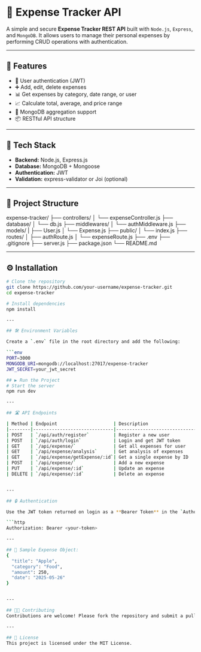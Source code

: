 
# 🧾 Expense Tracker API

A simple and secure **Expense Tracker REST API** built with `Node.js`, `Express`, and `MongoDB`. It allows users to manage their personal expenses by performing CRUD operations with authentication.

---

## 📌 Features

- 🔐 User authentication (JWT)
- ➕ Add, edit, delete expenses
- 📊 Get expenses by category, date range, or user
- 📈 Calculate total, average, and price range
- 📁 MongoDB aggregation support
- 📦 RESTful API structure

---

## 🚀 Tech Stack

- **Backend:** Node.js, Express.js
- **Database:** MongoDB + Mongoose
- **Authentication:** JWT
- **Validation:** express-validator or Joi (optional)

---
## 📁 Project Structure
expense-tracker/
    ├── controllers/
    │   └── expenseController.js
    ├── database/
    │   └── db.js
    ├── middlewares/
    │   └── authMiddleware.js
    ├── models/
    |   ├── User.js
    │   └── Expense.js
    ├── public/
    │   └── index.js
    ├── routes/
    │   ├── authRoute.js
    │   └── expenseRoute.js
    ├── .env
    ├── .gitignore
    ├── server.js
    ├── package.json
    └── README.md

---

## ⚙️ Installation

```bash
# Clone the repository
git clone https://github.com/your-username/expense-tracker.git
cd expense-tracker

# Install dependencies
npm install

---

## 🛠️ Environment Variables

Create a `.env` file in the root directory and add the following:

```env
PORT=3000
MONGODB_URI=mongodb://localhost:27017/expense-tracker
JWT_SECRET=your_jwt_secret

## ▶️ Run the Project
# Start the server
npm run dev

---

## 🛣️ API Endpoints

| Method | Endpoint                     | Description                       | Protected |
|--------|------------------------------|-----------------------------------|-----------|
| POST   | `/api/auth/register`         | Register a new user               | ❌        |
| POST   | `/api/auth/login`            | Login and get JWT token           | ❌        |
| GET    | `/api/expense/`              | Get all expenses for user         | ✅        |
| GET    | `/api/expense/analysis`      | Get analysis of expenses          | ✅        |
| GET    | `/api/expense/getExpense/:id`| Get a single expense by ID        | ✅        |
| POST   | `/api/expense/`              | Add a new expense                 | ✅        |
| PUT    | `/api/expense/:id`           | Update an expense                 | ✅        |
| DELETE | `/api/expense/:id`           | Delete an expense                 | ✅        |


---

## 🔒 Authentication

Use the JWT token returned on login as a **Bearer Token** in the `Authorization` header for all protected routes:

```http
Authorization: Bearer <your-token>

---

## 🧪 Sample Expense Object:
{
  "title": "Apple",
  "category": "Food",
  "amount": 250,
  "date": "2025-05-26"
}


---

## 🧑‍💻 Contributing
Contributions are welcome! Please fork the repository and submit a pull request.

---

## 📄 License
This project is licensed under the MIT License.
